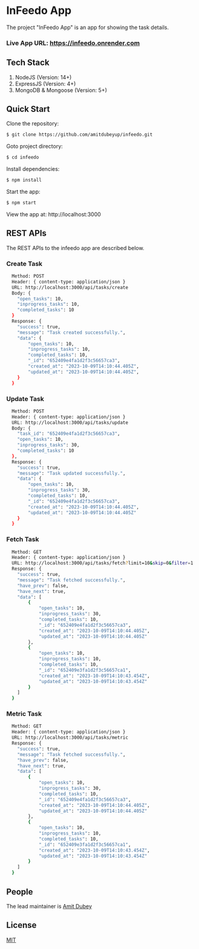 # InFeedo App

  The project "InFeedo App" is an app for showing the task details.
  
### Live App URL: https://infeedo.onrender.com


## Tech Stack

  1. NodeJS (Version: 14+)
  2. ExpressJS (Version: 4+)
  4. MongoDB & Mongoose (Version: 5+)


## Quick Start

Clone the repository:

```bash
$ git clone https://github.com/amitdubeyup/infeedo.git
```

Goto project directory:

```bash
$ cd infeedo
```

Install dependencies:

```bash
$ npm install
```

Start the app:

```bash
$ npm start
```

  View the app at: http://localhost:3000


## REST APIs


  The REST APIs to the infeedo app are described below.


### Create Task

```bash
  Method: POST
  Header: { content-type: application/json }
  URL: http://localhost:3000/api/tasks/create
  Body: {
    "open_tasks": 10,
    "inprogress_tasks": 10,
    "completed_tasks": 10
  }
  Response: {
    "success": true,
    "message": "Task created successfully.",
    "data": {
        "open_tasks": 10,
        "inprogress_tasks": 10,
        "completed_tasks": 10,
        "_id": "652409e4fa1d2f3c56657ca3",
        "created_at": "2023-10-09T14:10:44.405Z",
        "updated_at": "2023-10-09T14:10:44.405Z",
    }
  }
 ```

### Update Task

```bash
  Method: POST
  Header: { content-type: application/json }
  URL: http://localhost:3000/api/tasks/update
  Body: {
    "task_id": "652409e4fa1d2f3c56657ca3",
    "open_tasks": 10,
    "inprogress_tasks": 30,
    "completed_tasks": 10
  },
  Response: {
    "success": true,
    "message": "Task updated successfully.",
    "data": {
        "open_tasks": 10,
        "inprogress_tasks": 30,
        "completed_tasks": 10,
        "_id": "652409e4fa1d2f3c56657ca3",
        "created_at": "2023-10-09T14:10:44.405Z",
        "updated_at": "2023-10-09T14:10:44.405Z"
    }
  }
 ```

### Fetch Task

```bash
  Method: GET
  Header: { content-type: application/json }
  URL: http://localhost:3000/api/tasks/fetch?limit=10&skip=0&filter=1
  Response: {
    "success": true,
    "message": "Task fetched successfully.",
    "have_prev": false,
    "have_next": true,
    "data": [
        {
            "open_tasks": 10,
            "inprogress_tasks": 30,
            "completed_tasks": 10,
            "_id": "652409e4fa1d2f3c56657ca3",
            "created_at": "2023-10-09T14:10:44.405Z",
            "updated_at": "2023-10-09T14:10:44.405Z"
        },
        {
            "open_tasks": 10,
            "inprogress_tasks": 10,
            "completed_tasks": 10,
            "_id": "652409e3fa1d2f3c56657ca1",
            "created_at": "2023-10-09T14:10:43.454Z",
            "updated_at": "2023-10-09T14:10:43.454Z"
        }
    ]
  }
 ```

### Metric Task

```bash
  Method: GET
  Header: { content-type: application/json }
  URL: http://localhost:3000/api/tasks/metric
  Response: {
    "success": true,
    "message": "Task fetched successfully.",
    "have_prev": false,
    "have_next": true,
    "data": [
        {
            "open_tasks": 10,
            "inprogress_tasks": 30,
            "completed_tasks": 10,
            "_id": "652409e4fa1d2f3c56657ca3",
            "created_at": "2023-10-09T14:10:44.405Z",
            "updated_at": "2023-10-09T14:10:44.405Z"
        },
        {
            "open_tasks": 10,
            "inprogress_tasks": 10,
            "completed_tasks": 10,
            "_id": "652409e3fa1d2f3c56657ca1",
            "created_at": "2023-10-09T14:10:43.454Z",
            "updated_at": "2023-10-09T14:10:43.454Z"
        }
    ]
  }
 ```


## People

The lead maintainer is [Amit Dubey](https://github.com/amitdubeyup)

## License

  [MIT](LICENSE)
